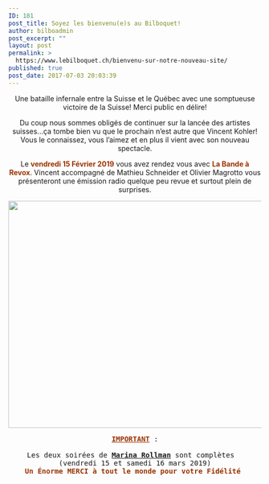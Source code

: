 ```yaml
---
ID: 181
post_title: Soyez les bienvenu(e)s au Bilboquet!
author: bilboadmin
post_excerpt: ""
layout: post
permalink: >
  https://www.lebilboquet.ch/bienvenu-sur-notre-nouveau-site/
published: true
post_date: 2017-07-03 20:03:39
---
```

<p style="text-align: center;">Une bataille infernale entre la Suisse et le Québec avec une somptueuse victoire de la Suisse! Merci public en délire!</p>
<p style="text-align: center;">Du coup nous sommes obligés de continuer sur la lancée des artistes suisses...ça tombe bien vu que le prochain n’est autre que Vincent Kohler! Vous le connaissez, vous l’aimez et en plus il vient avec son nouveau spectacle.</p>
<p style="text-align: center;">Le <span style="color: #993300;"><b>vendredi 15 Février 2019</b></span> vous avez rendez vous avec <span style="color: #993300;"><strong>La Bande à Revox</strong></span>. Vincent accompagné de Mathieu Schneider et Olivier Magrotto vous présenteront une émission radio quelque peu revue et surtout plein de surprises.</p>
<p style="text-align: center;"><img class="aligncenter wp-image-1075 size-full" src="http://www.lebilboquet.ch/wp-content/uploads/2018/06/Page12-1.jpg" alt="" width="1279" height="452" /></p>

<pre style="text-align: center;"><span style="color: #993300;"><b><u>IMPORTANT</u></b></span> :

Les deux soirées de <b><u>Marina Rollman</u></b> sont complètes  
(vendredi 15 et samedi 16 mars 2019)
<span style="color: #993300;"><strong>Un Énorme MERCI à tout le monde pour votre Fidélité </strong></span></pre>